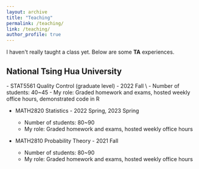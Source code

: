 ```yaml
---
layout: archive
title: "Teaching"
permalink: /teaching/
link: /teaching/
author_profile: true
---
```


I haven't really taught a class yet. Below are some **TA** experiences.    

<h2> National Tsing Hua University</h2>
<!-- <h3>Teaching Assistant</h3> -->
<!-- --- -->
- STAT5561 Quality Control (graduate level) - 2022 Fall \
    - Number of students: 40~45 
    - My role: Graded homework and exams, hosted weekly office hours, demonstrated code in R

- MATH2820 Statistics - 2022 Spring, 2023 Spring
    - Number of students: 80~90 
    - My role: Graded homework and exams, hosted weekly office hours

- MATH2810 Probability Theory - 2021 Fall
    - Number of students: 80~90 
    - My role: Graded homework and exams, hosted weekly office hours

